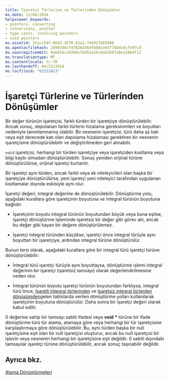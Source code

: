 ```yaml
---
title: İşaretçi Türlerine ve Türlerinden Dönüşümler
ms.date: 11/04/2016
helpviewer_keywords:
- pointers, converting
- conversions, pointer
- type casts, involving pointers
- void pointers
ms.assetid: 3facc56f-06d3-4570-b1a2-7d4927b83086
ms.openlocfilehash: 2d907dbcf4f826d364fb68ce65f7d44c6cfe97cd
ms.sourcegitcommit: 0ab61bc3d2b6cfbd52a16c6ab2b97a8ea1864f12
ms.translationtype: MT
ms.contentlocale: tr-TR
ms.lasthandoff: 04/23/2019
ms.locfileid: "62312423"
---
```

# <a name="conversions-to-and-from-pointer-types"></a>İşaretçi Türlerine ve Türlerinden Dönüşümler

Bir değer türünün işaretçisi, farklı türden bir işaretçiye dönüştürülebilir. Ancak sonuç, depolanan farklı türlerin hizalama gereksinimleri ve boyutları nedeniyle tanımlanmamış olabilir. Bir nesnenin işaretçisi, türü daha az katı veya eşit derecede katı olan depolama hizalaması gerektiren bir nesnenin işaretçisine dönüştürülebilir ve değiştirilmeden geri alınabilir.

`void` işaretçisi, herhangi bir türden işaretçiye veya işaretçiden kısıtlama veya bilgi kaybı olmadan dönüştürülebilir. Sonuç yeniden orijinal türüne dönüştürülürse, orijinal işaretçi kurtarılır.

Bir işaretçi aynı türden, ancak farklı veya ek niteleyicileri olan başka bir işaretçiye dönüştürülürse, yeni işaretçi yeni niteleyici tarafından uygulanan kısıtlamalar dışında eskisiyle aynı olur.

İşaretçi değeri, integral değerine de dönüştürülebilir. Dönüştürme yolu, aşağıdaki kurallara göre işaretçinin boyutuna ve integral türünün boyutuna bağlıdır:

- İşaretçinin boyutu integral türünün boyutundan büyük veya buna eşitse, işaretçi dönüştürme işleminde işaretsiz bir değer gibi görev alır, ancak bu değer gibi kayan bir değere dönüştürülemez.

- İşaretçi integral türünden küçükse, işaretçi önce integral türüyle aynı boyuttan bir işaretçiye, ardından integral türüne dönüştürülür.

Bunun tersi olarak, aşağıdaki kurallara göre bir integral türü işaretçi türüne dönüştürülebilir:

- İntegral türü işaretçi türüyle aynı boyuttaysa, dönüştürme işlemi integral değerinin bir işaretçi (işaretsiz tamsayı) olarak değerlendirilmesine neden olur.

- İntegral türünün boyutu işaretçi türünün boyutundan farklıysa, integral türü önce, [Işaretli Integral türlerinden](../c-language/conversions-from-signed-integral-types.md) ve [Işaretsiz integral türlerden dönüşümden](../c-language/conversions-from-unsigned-integral-types.md)gelen tablolarda verilen dönüştürme yolları kullanılarak işaretçinin boyutuna dönüştürülür. Daha sonra bir işaretçi değeri olarak kabul edilir.

0 değerine sahip bir tamsayı sabiti ifadesi veya **void** <strong>\*</strong> türüne bir ifade dönüştürme türü tür atama, atamaya göre veya herhangi bir tür işaretçisine karşılaştırmaya göre dönüştürülebilir. Bu, aynı türden başka bir null işaretçisine eşit olan bir null işaretçisi oluşturur, ancak bu null işaretçisi bir işlevin veya nesnenin herhangi bir işaretçisine eşit değildir. 0 sabiti dışındaki tamsayılar işaretçi türüne dönüştürülebilir, ancak sonuç taşınabilir değildir.

## <a name="see-also"></a>Ayrıca bkz.

[Atama Dönüştürmeleri](../c-language/assignment-conversions.md)

